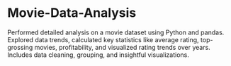 # Movie-Data-Analysis
Performed detailed analysis on a movie dataset using Python and pandas. Explored data trends, calculated key statistics like average rating, top-grossing movies, profitability, and visualized rating trends over years. Includes data cleaning, grouping, and insightful visualizations.

